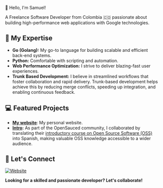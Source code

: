👋 Hello, I'm Samuel!

A Freelance Software Developer from Colombia 🇨🇴 passionate about building high-performance web applications with Google technologies.

## 🚀 My Expertise

- **Go (Golang):** My go-to language for building scalable and efficient back-end systems.
- **Python:** Comfortable with scripting and automation.
- **Web Performance Optimization:** I strive to deliver blazing-fast user experiences. 
- **Trunk Based Development:** I believe in streamlined workflows that foster collaboration and rapid delivery. Trunk-based development helps achieve this by reducing merge conflicts, speeding up integration, and enabling continuous feedback.

## 💻  Featured Projects

- **[My website](https://samucodesh.github.io/)**:  My personal website.
- **[Intro](https://samucodesh.github.io/intro/#/):**  As part of the OpenSauced community, I collaborated by translating their [introductory course on Open Source Software (OSS)](https://github.com/open-sauced/intro) into Spanish, making valuable OSS knowledge accessible to a wider audience. 

## 🔗 Let's Connect

[![Website](https://img.shields.io/badge/Website-Visit%20Now-blue?style=flat-square&logo=google-chrome)](https://samucodesh.github.io/) 

**Looking for a skilled and passionate developer?  Let's collaborate!** 
